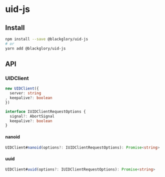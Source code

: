 # uid-js

## Install

```sh
npm install --save @blackglory/uid-js
# or
yarn add @blackglory/uid-js
```

## API

### UIDClient

```ts
new UIDClient({
  server: string
, keepalive?: boolean
})
```

```ts
interface IUIDClientRequestOptions {
  signal?: AbortSignal
  keepalive?: boolean
}
```

#### nanoid

```ts
UIDClient#nanoid(options?: IUIDClientRequestOptions): Promise<string>
```

#### uuid

```ts
UIDClient#uuid(options?: IUIDClientRequestOptions): Promise<string>
```
